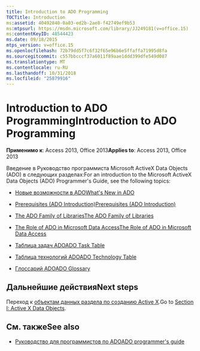 ```yaml
---
title: Introduction to ADO Programming
TOCTitle: Introduction
ms:assetid: 40492840-0a03-ed2b-2ae8-f42749ef9b53
ms:mtpsurl: https://msdn.microsoft.com/library/JJ249181(v=office.15)
ms:contentKeyID: 48544423
ms.date: 09/18/2015
mtps_version: v=office.15
ms.openlocfilehash: 72b79dd5f7c6f32f65e96b6e5ffaffa71995d8fa
ms.sourcegitcommit: c557bbcccf37a6011f89aae1ddd399dfe549d087
ms.translationtype: MT
ms.contentlocale: ru-RU
ms.lasthandoff: 10/31/2018
ms.locfileid: "25879916"
---
```

# <a name="introduction-to-ado-programming"></a><span data-ttu-id="33941-102">Introduction to ADO Programming</span><span class="sxs-lookup"><span data-stu-id="33941-102">Introduction to ADO Programming</span></span>

<span data-ttu-id="33941-103">**Применимо к**: Access 2013, Office 2013</span><span class="sxs-lookup"><span data-stu-id="33941-103">**Applies to**: Access 2013, Office 2013</span></span>

<span data-ttu-id="33941-104">Введение в Руководство программиста Microsoft ActiveX Data Objects (ADO) в следующих разделах:</span><span class="sxs-lookup"><span data-stu-id="33941-104">For an introduction to the Microsoft ActiveX Data Objects (ADO) Programmer's Guide, see the following topics:</span></span>

- [<span data-ttu-id="33941-105">Новые возможности в ADO</span><span class="sxs-lookup"><span data-stu-id="33941-105">What's New in ADO</span></span>](what-s-new-in-ado.md)

- [<span data-ttu-id="33941-106">Prerequisites (ADO Introduction)</span><span class="sxs-lookup"><span data-stu-id="33941-106">Prerequisites (ADO Introduction)</span></span>](prerequisites-ado-introduction.md)

- [<span data-ttu-id="33941-107">The ADO Family of Libraries</span><span class="sxs-lookup"><span data-stu-id="33941-107">The ADO Family of Libraries</span></span>](the-ado-family-of-libraries.md)

- [<span data-ttu-id="33941-108">The Role of ADO in Microsoft Data Access</span><span class="sxs-lookup"><span data-stu-id="33941-108">The Role of ADO in Microsoft Data Access</span></span>](the-role-of-ado-in-microsoft-data-access.md)

- [<span data-ttu-id="33941-109">Таблица задач ADO</span><span class="sxs-lookup"><span data-stu-id="33941-109">ADO Task Table</span></span>](ado-task-table.md)

- [<span data-ttu-id="33941-110">Таблица технологий ADO</span><span class="sxs-lookup"><span data-stu-id="33941-110">ADO Technology Table</span></span>](ado-technology-table.md)

- [<span data-ttu-id="33941-111">Глоссарий ADO</span><span class="sxs-lookup"><span data-stu-id="33941-111">ADO Glossary</span></span>](ado-glossary.md)

## <a name="next-steps"></a><span data-ttu-id="33941-112">Дальнейшие действия</span><span class="sxs-lookup"><span data-stu-id="33941-112">Next steps</span></span>

<span data-ttu-id="33941-113">Переход к [объектам данных раздела по созданию Active X](section-i-activex-data-objects.md).</span><span class="sxs-lookup"><span data-stu-id="33941-113">Go to [Section I: Active X Data Objects](section-i-activex-data-objects.md).</span></span>

## <a name="see-also"></a><span data-ttu-id="33941-114">См. также</span><span class="sxs-lookup"><span data-stu-id="33941-114">See also</span></span>

- [<span data-ttu-id="33941-115">Руководство для программистов по ADO</span><span class="sxs-lookup"><span data-stu-id="33941-115">ADO programmer's guide</span></span>](ado-programmer-s-guide.md)